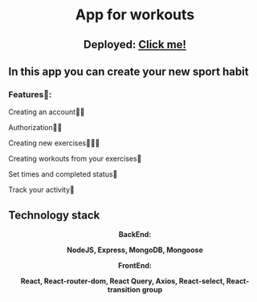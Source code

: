 <h1 align="center">App for workouts</h1>
<h2 align="center">Deployed: <a href="https://app-for-workouts.herokuapp.com/">Click me!<a> </h2>
<h2>In this app you can create your new sport habit</h2>
<h3>Features🤚: </h3>
<p>Creating an account🧑‍💻</p>
<p>Authorization🤳🏻</p>
<p>Creating new exercises🏋🏻‍♀️</p>
<p>Creating workouts from your exercises🥇</p>
<p>Set times and completed status💪</p>
<p>Track your activity🏃</p>
<h2>Technology stack</h3>
<p align='center'><strong>BackEnd:<strong></p> 
<p align='center'>NodeJS, Express, MongoDB, Mongoose</p> 
<p align='center'><strong>FrontEnd:<strong></p> 
<p align='center'>React, React-router-dom, React Query, Axios, React-select, React-transition group</p>

